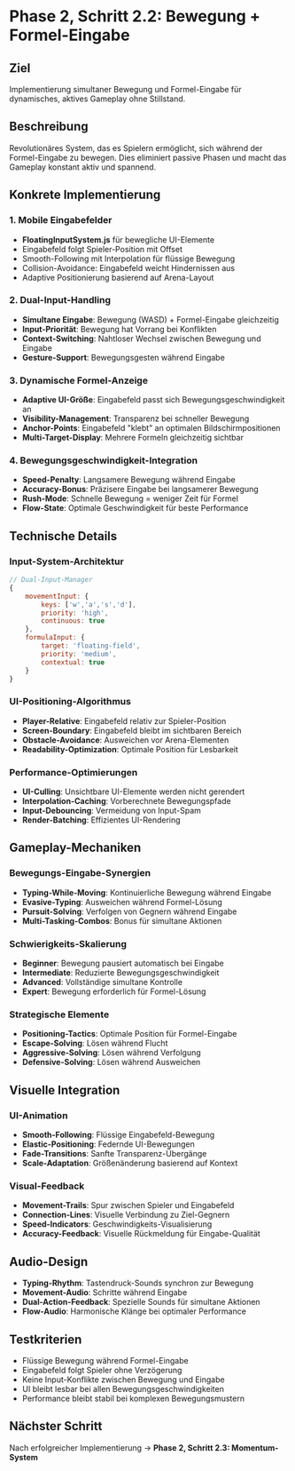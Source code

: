 # Phase 2, Schritt 2.2: Bewegung + Formel-Eingabe

## Ziel
Implementierung simultaner Bewegung und Formel-Eingabe für dynamisches, aktives Gameplay ohne Stillstand.

## Beschreibung
Revolutionäres System, das es Spielern ermöglicht, sich während der Formel-Eingabe zu bewegen. Dies eliminiert passive Phasen und macht das Gameplay konstant aktiv und spannend.

## Konkrete Implementierung

### 1. Mobile Eingabefelder
- **FloatingInputSystem.js** für bewegliche UI-Elemente
- Eingabefeld folgt Spieler-Position mit Offset
- Smooth-Following mit Interpolation für flüssige Bewegung
- Collision-Avoidance: Eingabefeld weicht Hindernissen aus
- Adaptive Positionierung basierend auf Arena-Layout

### 2. Dual-Input-Handling
- **Simultane Eingabe**: Bewegung (WASD) + Formel-Eingabe gleichzeitig
- **Input-Priorität**: Bewegung hat Vorrang bei Konflikten
- **Context-Switching**: Nahtloser Wechsel zwischen Bewegung und Eingabe
- **Gesture-Support**: Bewegungsgesten während Eingabe

### 3. Dynamische Formel-Anzeige
- **Adaptive UI-Größe**: Eingabefeld passt sich Bewegungsgeschwindigkeit an
- **Visibility-Management**: Transparenz bei schneller Bewegung
- **Anchor-Points**: Eingabefeld "klebt" an optimalen Bildschirmpositionen
- **Multi-Target-Display**: Mehrere Formeln gleichzeitig sichtbar

### 4. Bewegungsgeschwindigkeit-Integration
- **Speed-Penalty**: Langsamere Bewegung während Eingabe
- **Accuracy-Bonus**: Präzisere Eingabe bei langsamerer Bewegung
- **Rush-Mode**: Schnelle Bewegung = weniger Zeit für Formel
- **Flow-State**: Optimale Geschwindigkeit für beste Performance

## Technische Details

### Input-System-Architektur
```javascript
// Dual-Input-Manager
{
    movementInput: {
        keys: ['w','a','s','d'],
        priority: 'high',
        continuous: true
    },
    formulaInput: {
        target: 'floating-field',
        priority: 'medium',
        contextual: true
    }
}
```

### UI-Positioning-Algorithmus
- **Player-Relative**: Eingabefeld relativ zur Spieler-Position
- **Screen-Boundary**: Eingabefeld bleibt im sichtbaren Bereich
- **Obstacle-Avoidance**: Ausweichen vor Arena-Elementen
- **Readability-Optimization**: Optimale Position für Lesbarkeit

### Performance-Optimierungen
- **UI-Culling**: Unsichtbare UI-Elemente werden nicht gerendert
- **Interpolation-Caching**: Vorberechnete Bewegungspfade
- **Input-Debouncing**: Vermeidung von Input-Spam
- **Render-Batching**: Effizientes UI-Rendering

## Gameplay-Mechaniken

### Bewegungs-Eingabe-Synergien
- **Typing-While-Moving**: Kontinuierliche Bewegung während Eingabe
- **Evasive-Typing**: Ausweichen während Formel-Lösung
- **Pursuit-Solving**: Verfolgen von Gegnern während Eingabe
- **Multi-Tasking-Combos**: Bonus für simultane Aktionen

### Schwierigkeits-Skalierung
- **Beginner**: Bewegung pausiert automatisch bei Eingabe
- **Intermediate**: Reduzierte Bewegungsgeschwindigkeit
- **Advanced**: Vollständige simultane Kontrolle
- **Expert**: Bewegung erforderlich für Formel-Lösung

### Strategische Elemente
- **Positioning-Tactics**: Optimale Position für Formel-Eingabe
- **Escape-Solving**: Lösen während Flucht
- **Aggressive-Solving**: Lösen während Verfolgung
- **Defensive-Solving**: Lösen während Ausweichen

## Visuelle Integration

### UI-Animation
- **Smooth-Following**: Flüssige Eingabefeld-Bewegung
- **Elastic-Positioning**: Federnde UI-Bewegungen
- **Fade-Transitions**: Sanfte Transparenz-Übergänge
- **Scale-Adaptation**: Größenänderung basierend auf Kontext

### Visual-Feedback
- **Movement-Trails**: Spur zwischen Spieler und Eingabefeld
- **Connection-Lines**: Visuelle Verbindung zu Ziel-Gegnern
- **Speed-Indicators**: Geschwindigkeits-Visualisierung
- **Accuracy-Feedback**: Visuelle Rückmeldung für Eingabe-Qualität

## Audio-Design
- **Typing-Rhythm**: Tastendruck-Sounds synchron zur Bewegung
- **Movement-Audio**: Schritte während Eingabe
- **Dual-Action-Feedback**: Spezielle Sounds für simultane Aktionen
- **Flow-Audio**: Harmonische Klänge bei optimaler Performance

## Testkriterien
- Flüssige Bewegung während Formel-Eingabe
- Eingabefeld folgt Spieler ohne Verzögerung
- Keine Input-Konflikte zwischen Bewegung und Eingabe
- UI bleibt lesbar bei allen Bewegungsgeschwindigkeiten
- Performance bleibt stabil bei komplexen Bewegungsmustern

## Nächster Schritt
Nach erfolgreicher Implementierung → **Phase 2, Schritt 2.3: Momentum-System**
